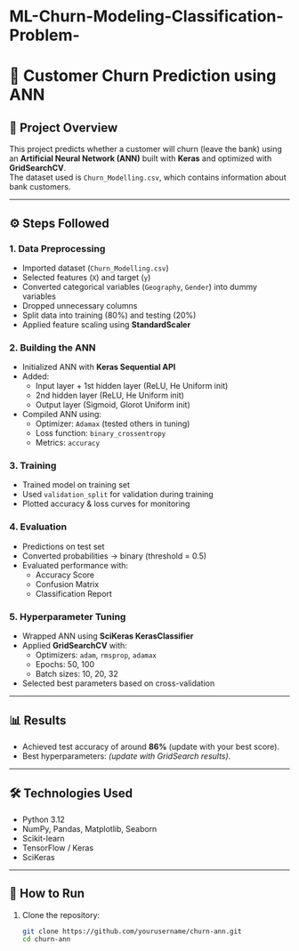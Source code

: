 # ML-Churn-Modeling-Classification-Problem-

# 🧠 Customer Churn Prediction using ANN

## 📌 Project Overview
This project predicts whether a customer will churn (leave the bank) using an **Artificial Neural Network (ANN)** built with **Keras** and optimized with **GridSearchCV**.  
The dataset used is `Churn_Modelling.csv`, which contains information about bank customers.

---

## ⚙️ Steps Followed

### 1. Data Preprocessing
- Imported dataset (`Churn_Modelling.csv`)
- Selected features (`X`) and target (`y`)
- Converted categorical variables (`Geography`, `Gender`) into dummy variables
- Dropped unnecessary columns
- Split data into training (80%) and testing (20%)
- Applied feature scaling using **StandardScaler**

### 2. Building the ANN
- Initialized ANN with **Keras Sequential API**
- Added:
  - Input layer + 1st hidden layer (ReLU, He Uniform init)
  - 2nd hidden layer (ReLU, He Uniform init)
  - Output layer (Sigmoid, Glorot Uniform init)
- Compiled ANN using:
  - Optimizer: `Adamax` (tested others in tuning)
  - Loss function: `binary_crossentropy`
  - Metrics: `accuracy`

### 3. Training
- Trained model on training set
- Used `validation_split` for validation during training
- Plotted accuracy & loss curves for monitoring

### 4. Evaluation
- Predictions on test set
- Converted probabilities → binary (threshold = 0.5)
- Evaluated performance with:
  - Accuracy Score
  - Confusion Matrix
  - Classification Report

### 5. Hyperparameter Tuning
- Wrapped ANN using **SciKeras KerasClassifier**
- Applied **GridSearchCV** with:
  - Optimizers: `adam`, `rmsprop`, `adamax`
  - Epochs: 50, 100
  - Batch sizes: 10, 20, 32
- Selected best parameters based on cross-validation

---

## 📊 Results
- Achieved test accuracy of around **86%** (update with your best score).
- Best hyperparameters: *(update with GridSearch results)*.

---

## 🛠️ Technologies Used
- Python 3.12
- NumPy, Pandas, Matplotlib, Seaborn
- Scikit-learn
- TensorFlow / Keras
- SciKeras

---

## 🚀 How to Run
1. Clone the repository:
   ```bash
   git clone https://github.com/yourusername/churn-ann.git
   cd churn-ann
